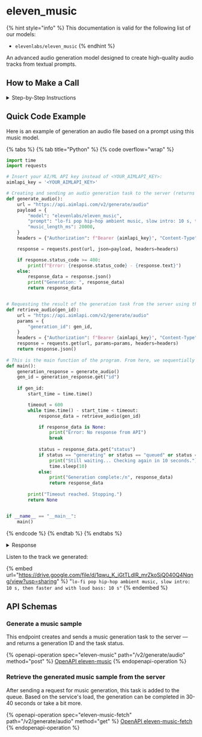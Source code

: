 # eleven\_music

{% hint style="info" %}
This documentation is valid for the following list of our models:

* `elevenlabs/eleven_music`
{% endhint %}

An advanced audio generation model designed to create high-quality audio tracks from textual prompts.

## How to Make a Call

<details>

<summary>Step-by-Step Instructions</summary>

### :digit\_one:  Setup You Can’t Skip

:black\_small\_square:  [**Create an Account**](https://aimlapi.com/app/sign-up): Visit the AI/ML API website and create an account (if you don’t have one yet).\
:black\_small\_square:  [**Generate an API Key**](https://aimlapi.com/app/keys): After logging in, navigate to your account dashboard and generate your API key. Ensure that key is enabled on UI.

### :digit\_two:  Copy the code example

At the bottom of this page, you'll find [a code example](eleven_music.md#full-example-generating-and-retrieving-the-video-from-the-server) that shows how to structure the request. Choose the code snippet in your preferred programming language and copy it into your development environment.

{% hint style="success" %}
Generating a music piece using this model involves sequentially calling two endpoints:&#x20;

* The first one is for creating and sending a music generation task to the server (returns a generation ID).
* The second one is for requesting the generated piece from the server using the generation ID received from the first endpoint.&#x20;

The code example combines both endpoint calls.
{% endhint %}

### :digit\_three:  Modify the code example

:black\_small\_square:  Replace `<YOUR_AIMLAPI_KEY>` with your actual AI/ML API key from your account.\
:black\_small\_square:  Provide your instructions via the `prompt` parameter. The model will use them to generate a musical composition.&#x20;

### :digit\_four:  <sup><sub><mark style="background-color:yellow;">(Optional)<mark style="background-color:yellow;"><sub></sup> Adjust other optional parameters if needed

Only  `prompt` is a required parameter for this model (and we’ve already filled it in for you in the example), but you can include optional parameters if needed to adjust the model’s behavior. Below, you can find the corresponding [API schema](eleven_music.md#api-schemas) ("Generate a music sample"), which lists all available parameters along with notes on how to use them.

### :digit\_five:  Run your modified code

Run your modified code in your development environment. Response time depends on various factors, but for simple prompts it rarely exceeds 30 seconds.

{% hint style="success" %}
If you need a more detailed walkthrough for setting up your development environment and making a request step by step — feel free to use our [Quickstart guide](../../../quickstart/setting-up.md).
{% endhint %}

</details>

## Quick Code Example

Here is an example of generation an audio file based on a prompt using this music model.

{% tabs %}
{% tab title="Python" %}
{% code overflow="wrap" %}
```python
import time
import requests

# Insert your AI/ML API key instead of <YOUR_AIMLAPI_KEY>:
aimlapi_key = '<YOUR_AIMLAPI_KEY>'

# Creating and sending an audio generation task to the server (returns a generation ID)
def generate_audio():
    url = "https://api.aimlapi.com/v2/generate/audio"
    payload = {
        "model": "elevenlabs/eleven_music",
        "prompt": "lo-fi pop hip-hop ambient music, slow intro: 10 s, then faster and with loud bass: 10 s",
        "music_length_ms": 20000,
    }
    headers = {"Authorization": f"Bearer {aimlapi_key}", "Content-Type": "application/json"}

    response = requests.post(url, json=payload, headers=headers)

    if response.status_code >= 400:
        print(f"Error: {response.status_code} - {response.text}")
    else:
        response_data = response.json()
        print("Generation: ", response_data)
        return response_data


# Requesting the result of the generation task from the server using the generation_id:
def retrieve_audio(gen_id):
    url = "https://api.aimlapi.com/v2/generate/audio"
    params = {
        "generation_id": gen_id,
    }
    headers = {"Authorization": f"Bearer {aimlapi_key}", "Content-Type": "application/json"}
    response = requests.get(url, params=params, headers=headers)
    return response.json()
    
# This is the main function of the program. From here, we sequentially call the audio generation and then repeatedly request the result from the server every 10 seconds:
def main():
    generation_response = generate_audio()
    gen_id = generation_response.get("id")
        
    if gen_id:
        start_time = time.time()

        timeout = 600
        while time.time() - start_time < timeout:
            response_data = retrieve_audio(gen_id)

            if response_data is None:
                print("Error: No response from API")
                break
        
            status = response_data.get("status")
            if status == "generating" or status == "queued" or status == "waiting":
                print("Still waiting... Checking again in 10 seconds.")
                time.sleep(10)
            else:
                print("Generation complete:/n", response_data)
                return response_data
   
        print("Timeout reached. Stopping.")
        return None    


if __name__ == "__main__":
    main()
```
{% endcode %}
{% endtab %}
{% endtabs %}

<details>

<summary>Response</summary>

{% code overflow="wrap" %}
```json5
Generation: {'status': 'queued', 'id': '60ac7c34-3224-4b14-8e7d-0aa0db708325:elevenlabs/eleven_music'}
Still waiting... Checking again in 10 seconds.
Still waiting... Checking again in 10 seconds.
Generation complete:/n {'id': '60ac7c34-3224-4b14-8e7d-0aa0db708325:elevenlabs/eleven_music', 'status': 'completed', 'audio_file': {'url': 'https://cdn.aimlapi.com/generations/hippopotamus/1757963033314-8ca7729d-b78c-4d4c-9ef9-89b2fb3d07e8.mp3'}}
```
{% endcode %}

</details>

Listen to the track we generated:

{% embed url="https://drive.google.com/file/d/1qwu_K_iGtTLdlR_mrZkoSjQ040Q4Nqng/view?usp=sharing" %}
"`lo-fi pop hip-hop ambient music, slow intro: 10 s, then faster and with loud bass: 10 s"`
{% endembed %}

## API Schemas

### Generate a music sample

This endpoint creates and sends a music generation task to the server — and returns a generation ID and the task status.

{% openapi-operation spec="eleven-music" path="/v2/generate/audio" method="post" %}
[OpenAPI eleven-music](https://raw.githubusercontent.com/aimlapi/api-docs/refs/heads/main/docs/api-references/music-models/elevenlabs/eleven_music.json)
{% endopenapi-operation %}

### Retrieve the generated music sample from the server <a href="#retrieve-the-generated-video-from-the-server" id="retrieve-the-generated-video-from-the-server"></a>

After sending a request for music generation, this task is added to the queue. Based on the service's load, the generation can be completed in 30-40 seconds or take a bit more.

{% openapi-operation spec="eleven-music-fetch" path="/v2/generate/audio" method="get" %}
[OpenAPI eleven-music-fetch](https://raw.githubusercontent.com/aimlapi/api-docs/refs/heads/main/docs/api-references/music-models/elevenlabs/eleven_music-pair.json)
{% endopenapi-operation %}
